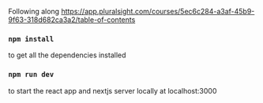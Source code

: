 Following along https://app.pluralsight.com/courses/5ec6c284-a3af-45b9-9f63-318d682ca3a2/table-of-contents

### `npm install`
to get all the dependencies installed

### `npm run dev`
to start the react app and nextjs server locally at localhost:3000